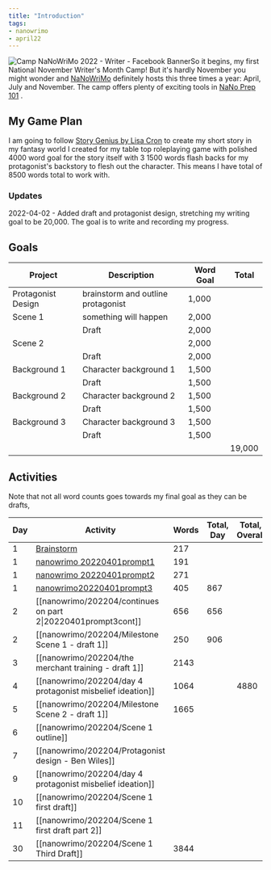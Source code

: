 ```yaml
---
title: "Introduction"
tags:
- nanowrimo
- april22
---
```


![Camp NaNoWriMo 2022 - Writer - Facebook Banner](https://s3.amazonaws.com/files.wordpress.nanowrimo.org/wp-content/uploads/2022/03/16123816/Camp-Nano_Writer-Banner_FB_300dpi.png)So it begins, my first National November Writer's Month Camp! But it's hardly November you might wonder and [NaNoWriMo](https://nanowrimo.org/) definitely hosts this three times a year: April, July and November. The camp offers plenty of exciting tools in [NaNo Prep 101](https://nanowrimo.org/nano-prep-101) . 

## My Game Plan
I am going to follow [Story Genius by Lisa Cron](https://www.amazon.ca/Story-Genius-Science-Outlining-Riveting/dp/1607748894?crid=2MSUNEAHYIKTA&keywords=story+genius&qid=1648607735&sprefix=story+genius%2Caps%2C134&sr=8-1&linkCode=ll1&tag=&linkId=2b928dcbaec4e1f8a312622b5b3cfea1&language=en_CA&ref_=as_li_ss_tl) to create my short story in my fantasy world I created for my table top roleplaying game with polished 4000 word goal for the story itself with 3 1500 words flash backs for my protagonist's backstory to flesh out the character. This means I have total of 8500 words total to work with.

### Updates
2022-04-02 - Added draft and protagonist design, stretching my writing goal to be 20,000. The goal is to write and recording my progress.


## Goals
| Project            | Description                        | Word Goal | Total  |
| ------------------ | ---------------------------------- | --------- | ------ |
| Protagonist Design | brainstorm and outline protagonist | 1,000     |        |
| Scene 1            | something will happen              | 2,000     |        |
|                    | Draft                              | 2,000     |        |
| Scene 2            |                                    | 2,000     |        |
|                    | Draft                              | 2,000     |        |
| Background 1       | Character background 1             | 1,500     |        |
|                    | Draft                              | 1,500     |        |
| Background 2       | Character background 2             | 1,500     |        |
|                    | Draft                              | 1,500     |        |
| Background 3       | Character background 3             | 1,500     |        |
|                    | Draft                              | 1,500     |        |
|                    |                                    |           | 19,000 |

## Activities
Note that not all word counts goes towards my final goal as they can be drafts, 

| Day | Activity                                                                     | Words | Total, Day | Total, Overall |
| --- | ---------------------------------------------------------------------------- | ----- | ---------- | -------------- |
| 1   | [Brainstorm](nanowrimo/202204/Brainstorm.md)                                 | 217   |            |                |
| 1   | [nanowrimo 20220401prompt1](nanowrimo/202204/nanowrimo%2020220401prompt1.md) | 191   |            |                |
| 1   | [nanowrimo 20220401prompt2](nanowrimo/202204/nanowrimo%2020220401prompt2.md) | 271   |            |                |
| 1   | [nanowrimo20220401prompt3](nanowrimo/202204/nanowrimo20220401prompt3.md)     | 405   | 867        |                |
| 2   | [[nanowrimo/202204/continues on part 2\|20220401prompt3cont]]                | 656   | 656        |                |
| 2   | [[nanowrimo/202204/Milestone Scene 1 - draft 1]]                             | 250   | 906        |                |
| 3   | [[nanowrimo/202204/the merchant training - draft 1]]                         | 2143  |            |                |
| 4   | [[nanowrimo/202204/day 4 protagonist misbelief ideation]]                    | 1064  |            | 4880           |
| 5   | [[nanowrimo/202204/Milestone Scene 2 - draft 1]]                             | 1665  |            |                |
| 6   | [[nanowrimo/202204/Scene 1 outline]]                                         |       |            |                |
| 7   | [[nanowrimo/202204/Protagonist design - Ben Wiles]]                          |       |            |                |
| 9   | [[nanowrimo/202204/day 4 protagonist misbelief ideation]]                    |       |            |                |
| 10  | [[nanowrimo/202204/Scene 1 first draft]]                                     |       |            |                |
| 11  | [[nanowrimo/202204/Scene 1 first draft part 2]]                              |       |            |                |
| 30    | [[nanowrimo/202204/Scene 1 Third Draft]]                                     | 3844  |            |                | 

